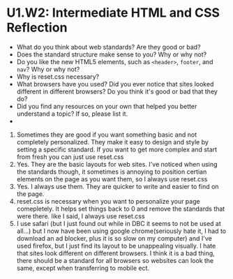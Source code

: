 # U1.W2: Intermediate HTML and CSS Reflection

* What do you think about web standards? Are they good or bad?
* Does the standard structure make sense to you? Why or why not?
* Do you like the new HTML5 elements, such as `<header>`, `footer`, and `nav`? Why or why not?
* Why is reset.css necessary? 
* What browsers have you used? Did you ever notice that sites looked different in different browsers? Do you think it's good or bad that they do?
* Did you find any resources on your own that helped you better understand a topic? If so, please list it.
* 


1. Sometimes they are good if you want something basic and not completely personalized. They make it easy to design and style by setting a specific standard. If you want to get more complex and start from fresh you can just use reset.css
2. Yes. They are the basic layouts for web sites. I've noticed when using the standards though, it sometimes is annoying to position certian elements on the page as you want them, so I always use reset.css
3. Yes. I always use them. They are quicker to write and easier to find on the page.
4. reset.css is necessary when you want to personalize your page comepletely. It helps set things back to 0 and remove the standards that were there. like I said, I always use reset.css
5. I use safari (but I just found out while in DBC it seems to not be used at all...) but I now have been using google chrome(seriously hate it, I had to download an ad blocker, plus it is so slow on my computer) and I've used firefox, but I just find its layout to be unappealing visually. I hate that sites look different on different browsers. I think it is a bad thing, there should be a standard for all browsers so websites can look the same, except when transferring to mobile ect.
